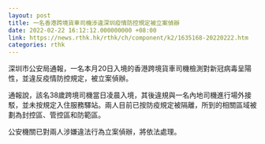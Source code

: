 ```yaml
---
layout: post
title: 一名香港跨境貨車司機涉違深圳疫情防控規定被立案偵辦
date: 2022-02-22 16:12:12.000000000 +08:00
link: https://news.rthk.hk/rthk/ch/component/k2/1635168-20220222.htm
categories: rthk
---
```


深圳市公安局通報，一名本月20日入境的香港跨境貨車司機檢測對新冠病毒呈陽性，並違反疫情防控規定，被立案偵辦。

通報說，該名38歲跨境司機當日凌晨入境，其後違規與一名內地司機進行場外接駁，並未按規定入住服務驛站。兩人目前已按防疫規定被隔離，所到的相關區域被劃為封控區、管控區和防範區。

公安機關已對兩人涉嫌違法行為立案偵辦，將依法處理。
